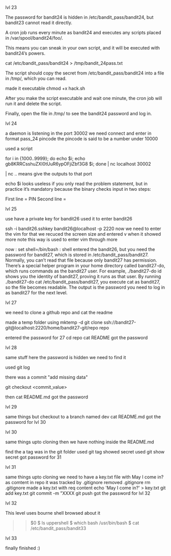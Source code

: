 lvl 23

The password for bandit24 is hidden in /etc/bandit_pass/bandit24, but bandit23 cannot read it directly.

A cron job runs every minute as bandit24 and executes any scripts placed in /var/spool/bandit24/foo/.

This means you can sneak in your own script, and it will be executed with bandit24’s powers.

cat /etc/bandit_pass/bandit24 > /tmp/bandit_24pass.txt

The script should copy the secret from /etc/bandit_pass/bandit24 into a file in /tmp/, which you can read.

made it executable 
chmod +x hack.sh

After you make the script executable and wait one minute, the cron job will run it and delete the script.

Finally, open the file in /tmp/ to see the bandit24 password and log in.

lvl 24

a daemon is listening in the port 30002
we need connect and enter in format
pass_24 pincode
the pincode is said to be a number under 10000

used a script 

for i in {1000..9999}; do echo $i; echo gb8KRRCsshuZXI0tUuR6ypOFjiZbf3G8 $i; done | nc localhost 30002

| nc .. means give the outputs to that port

echo $i looks useless if you only read the problem statement, but in practice it’s mandatory because the binary checks input in two steps:

First line = PIN
Second line = <password> <PIN>

lvl 25

use have a private key for bandit26 
used it to enter bandit26

ssh -i bandit26.sshkey bandit26@localhost -p 2220
now we need to enter the vim 
for that we recuced the screen size and entered v when it showed more note this way is used to enter vim through more

now 
: set shell=/bin/bash
: shell
entered the  bandit26, but you need the password for bandit27, which is stored in /etc/bandit_pass/bandit27.
Normally, you can’t read that file because only bandit27 has permission.
There’s a special helper program in your home directory called bandit27-do, which runs commands as the bandit27 user.
For example, ./bandit27-do id shows you the identity of bandit27, proving it runs as that user.
By running ./bandit27-do cat /etc/bandit_pass/bandit27, you execute cat as bandit27, so the file becomes readable.
The output is the password you need to log in as bandit27 for the next level.

lvl 27

we need to clone a github repo and cat the readme 

made a temp folder using 
mktemp -d
git clone  ssh://bandit27-git@localhost:2220/home/bandit27-git/repo
repo

entered the password for 27
cd repo 
cat README
got the password

lvl 28

same stuff 
here the password is hidden we need to find it

used 
git log

there was a commit "add missing data"

git checkout <commit_value>

then cat README.md 
got the password

lvl 29

same things
but checkout to a branch named dev
cat README.md
got the password for lvl 30

lvl 30

same things upto cloning 
then we have nothing inside the README.md 

find the a tag was in the git folder
used git tag
showed
secret
used 
git show secret 
got password for 31

lvl 31

same things upto cloning 
we need to have a key.txt file with May I come in? as comtent in repo
it was tracked by .gitignore removed .gitignore
rm .gitignore
made a key.txt with req content
echo 'May I come in?' > key.txt
git add key.txt
git commit -m "XXXX
git push 
got the password for lvl 32

lvl 32

This level uses bourne shell
browsed about it

>> $0
$ ls
uppershell
$ which bash
/usr/bin/bash
$ cat /etc/bandit_pass/bandit33

lvl 33 

finally finished :)

